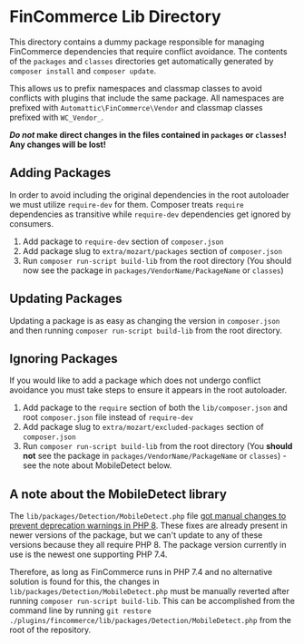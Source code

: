 # FinCommerce Lib Directory

This directory contains a dummy package responsible for managing FinCommerce dependencies that require conflict avoidance. 
The contents of the `packages` and `classes` directories get automatically generated by `composer install` and `composer update`.

This allows us to prefix namespaces and classmap classes to avoid conflicts with plugins that include the same package.
All namespaces are prefixed with `Automattic\FinCommerce\Vendor` and classmap classes prefixed with `WC_Vendor_`.

**_Do not_ make direct changes in the files contained in `packages` or `classes`! Any changes will be lost!**

## Adding Packages

In order to avoid including the original dependencies in the root autoloader we must utilize `require-dev` for them.
Composer treats `require` dependencies as transitive while `require-dev` dependencies get ignored by consumers.

1. Add package to `require-dev` section of `composer.json`
2. Add package slug to `extra/mozart/packages` section of `composer.json`
3. Run `composer run-script build-lib` from the root directory (You should now see the package in `packages/VendorName/PackageName` or `classes`)

## Updating Packages

Updating a package is as easy as changing the version in `composer.json` and then running `composer run-script build-lib` from the root directory.

## Ignoring Packages

If you would like to add a package which does not undergo conflict avoidance you must take steps to ensure it appears in
the root autoloader.

1. Add package to the `require` section of both the `lib/composer.json` and root `composer.json` file instead of `require-dev`
2. Add package slug to `extra/mozart/excluded-packages` section of `composer.json`
3. Run `composer run-script build-lib` from the root directory (You **should not** see the package in `packages/VendorName/PackageName` or `classes`) - see the note about MobileDetect below.

## A note about the MobileDetect library

The `lib/packages/Detection/MobileDetect.php` file
[got manual changes to prevent deprecation warnings in PHP 8](https://github.com/dieselfox1/fincommerce/pull/53526).
These fixes are already present in newer versions of the package, but we can't update to any of these versions
because they all require PHP 8. The package version currently in use is the newest one supporting PHP 7.4.

Therefore, as long as FinCommerce runs in PHP 7.4 and no alternative solution is found for this, 
the changes in `lib/packages/Detection/MobileDetect.php` must be manually reverted after running
`composer run-script build-lib`. This can be accomplished from the command line by running
`git restore ./plugins/fincommerce/lib/packages/Detection/MobileDetect.php` from the root of the repository.
